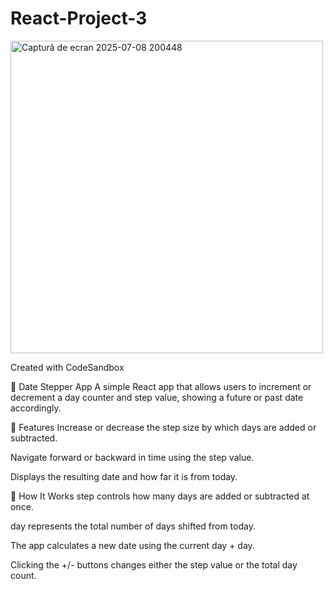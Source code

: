 # React-Project-3

<img width="500" alt="Captură de ecran 2025-07-08 200448" src="https://github.com/user-attachments/assets/809d2ae6-e491-4f01-84d4-d27dcce7d032" />

Created with CodeSandbox

📅 Date Stepper App
A simple React app that allows users to increment or decrement a day counter and step value, showing a future or past date accordingly.

🚀 Features
Increase or decrease the step size by which days are added or subtracted.

Navigate forward or backward in time using the step value.

Displays the resulting date and how far it is from today.

🧠 How It Works
step controls how many days are added or subtracted at once.

day represents the total number of days shifted from today.

The app calculates a new date using the current day + day.

Clicking the +/- buttons changes either the step value or the total day count.

